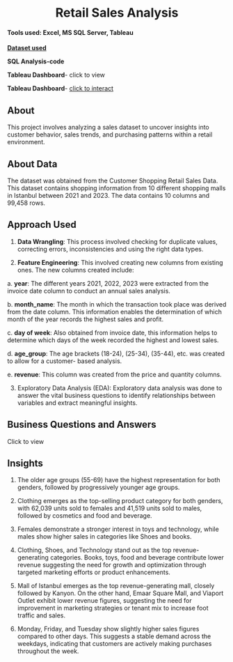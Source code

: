 <div align='center'> <h1>  Retail Sales Analysis </div>

#### Tools used: Excel, MS SQL Server, Tableau

**[Dataset used](https://www.kaggle.com/datasets/mehmettahiraslan/customer-shopping-dataset)**

**SQL Analysis-code**

**Tableau Dashboard**- click to view

**Tableau Dashboard**- [click to interact](https://public.tableau.com/app/profile/weefred.momodu/viz/Customershoppingdata/Dashboard1?publish=yes)

## About

This project involves analyzing a sales dataset to uncover insights into customer behavior, sales trends, and purchasing patterns within a retail environment. 

## About Data 

The dataset was obtained from the Customer Shopping Retail Sales Data. This dataset contains shopping information from 10 different shopping malls in Istanbul between 2021 and 2023. The data contains 10 columns and 99,458 rows.

## Approach Used

1.	**Data Wrangling**: This process involved checking for duplicate values, correcting errors, inconsistencies and using the right data types.
   
2.	**Feature Engineering**: This involved creating new columns from existing ones. The new columns created include:
   
a.	**year**:  The different years 2021, 2022, 2023 were extracted from the invoice date column to conduct an annual sales analysis.

b.	**month_name**: The month in which the transaction took place was derived from the date column. This information enables the determination of which month of the year records the 
         highest sales and profit.

c.	**day of week**: Also obtained from invoice date, this information helps to determine which days of the week recorded the highest and lowest sales.

d.	**age_group**: The age brackets (18-24), (25-34), (35-44), etc. was created to allow for a customer- based analysis.

e.	**revenue**: This column was created from the price and quantity columns.

3.	Exploratory Data Analysis (EDA): Exploratory data analysis was done to answer the vital business questions to identify relationships between variables and extract meaningful 
        insights.

## Business Questions and Answers
  Click to view
  
## Insights

1. The older age groups (55-69) have the highest representation for both genders, followed by progressively younger age groups. 

2. Clothing emerges as the top-selling product category for both genders, with 62,039 units sold to females and 41,519 units sold to males, followed by cosmetics and food and beverage. 

3. Females demonstrate a stronger interest in toys and technology, while males show higher sales in categories like Shoes and books.

4. Clothing, Shoes, and Technology stand out as the top revenue-generating categories. Books, toys, food and beverage contribute lower revenue suggesting the need for growth and 
   optimization through targeted marketing efforts or product enhancements.

5. Mall of Istanbul emerges as the top revenue-generating mall, closely followed by Kanyon. On the other hand, Emaar Square Mall, and Viaport Outlet exhibit lower revenue figures, 
  suggesting the need for improvement in marketing strategies or tenant mix to increase foot traffic and sales.

6. Monday, Friday, and Tuesday show slightly higher sales figures compared to other days. This suggests a stable demand across the weekdays, indicating that customers are actively 
   making purchases throughout the week.






 

